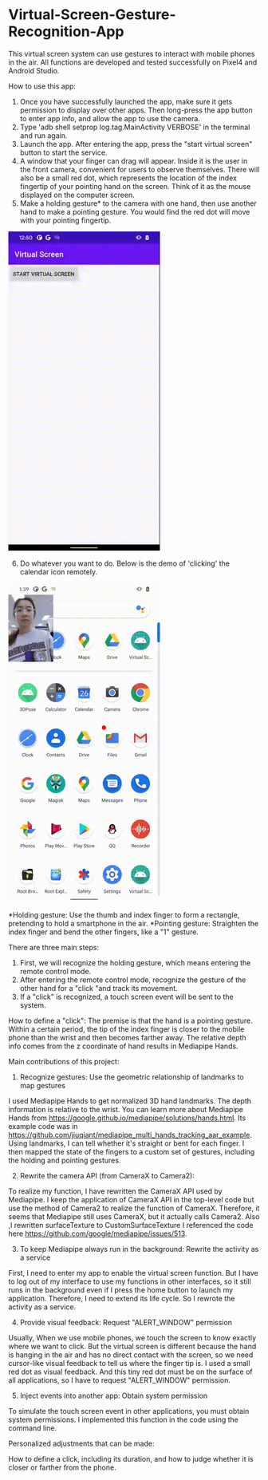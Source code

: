 # Virtual-Screen-Gesture-Recognition-App
This virtual screen system can use gestures to interact with mobile phones in the air.
All functions are developed and tested successfully on Pixel4 and Android Studio.

How to use this app:
1. Once you have successfully launched the app, make sure it gets permission to display over other apps. Then long-press the app button to enter app info, and allow the app to use the camera.
2. Type 'adb shell setprop log.tag.MainActivity VERBOSE' in the terminal and run again.
3. Launch the app. After entering the app, press the "start virtual screen" button to start the service.
4. A window that your finger can drag will appear. Inside it is the user in the front camera, convenient for users to observe themselves. There will also be a small red dot, which represents the location of the index fingertip of your pointing hand on the screen. Think of it as the mouse displayed on the computer screen. 
5. Make a holding gesture* to the camera with one hand, then use another hand to make a pointing gesture. You would find the red dot will move with your pointing fingertip.

![image](https://github.com/caiyc2000/Virtual-Screen-Gesture-Recognition-App/blob/master/demo_start.gif)

6. Do whatever you want to do. Below is the demo of 'clicking' the calendar icon remotely.

![image](https://github.com/caiyc2000/Virtual-Screen-Gesture-Recognition-App/blob/master/demo_click.gif)


*Holding gesture: Use the thumb and index finger to form a rectangle, pretending to hold a smartphone in the air.
*Pointing gesture: Straighten the index finger and bend the other fingers, like a "1" gesture.

There are three main steps:
1. First, we will recognize the holding gesture, which means entering the remote control mode.
2. After entering the remote control mode, recognize the gesture of the other hand for a "click "and track its movement.
3. If a "click" is recognized, a touch screen event will be sent to the system. 

How to define a "click":
The premise is that the hand is a pointing gesture. 
Within a certain period, the tip of the index finger is closer to the mobile phone than the wrist and then becomes farther away.
The relative depth info comes from the z coordinate of hand results in Mediapipe Hands.

Main contributions of this project:

1. Recognize gestures: Use the geometric relationship of landmarks to map gestures

I used Mediapipe Hands to get normalized 3D hand landmarks. The depth information is relative to the wrist.
You can learn more about Mediapipe Hands from https://google.github.io/mediapipe/solutions/hands.html. Its example code was in https://github.com/jiuqiant/mediapipe_multi_hands_tracking_aar_example.
Using landmarks, I can tell whether it's straight or bent for each finger. I then mapped the state of the fingers to a custom set of gestures, including the holding and pointing gestures.


2. Rewrite the camera API (from CameraX to Camera2):

To realize my function, I have rewritten the CameraX API used by Mediapipe. I keep the application of CameraX API in the top-level code but use the method of Camera2 to realize the function of CameraX. Therefore, it seems that Mediapipe still uses CameraX, but it actually calls Camera2.
Also ,I rewritten surfaceTexture to CustomSurfaceTexture
I referenced the code here https://github.com/google/mediapipe/issues/513.


3. To keep Mediapipe always run in the background: Rewrite the activity as a service

First, I need to enter my app to enable the virtual screen function. But I have to log out of my interface to use my functions in other interfaces, so it still runs in the background even if I press the home button to launch my application. Therefore, I need to extend its life cycle. So I rewrote the activity as a service.


4. Provide visual feedback: Request "ALERT_WINDOW" permission

Usually, When we use mobile phones, we touch the screen to know exactly where we want to click. But the virtual screen is different because the hand is hanging in the air and has no direct contact with the screen, so we need cursor-like visual feedback to tell us where the finger tip is.
I used a small red dot as visual feedback.
And this tiny red dot must be on the surface of all applications, so I have to request "ALERT_WINDOW" permission.


5. Inject events into another app: Obtain system permission

To simulate the touch screen event in other applications, you must obtain system permissions. I implemented this function in the code using the command line.


Personalized adjustments that can be made:

How to define a click, including its duration, and how to judge whether it is closer or farther from the phone.


